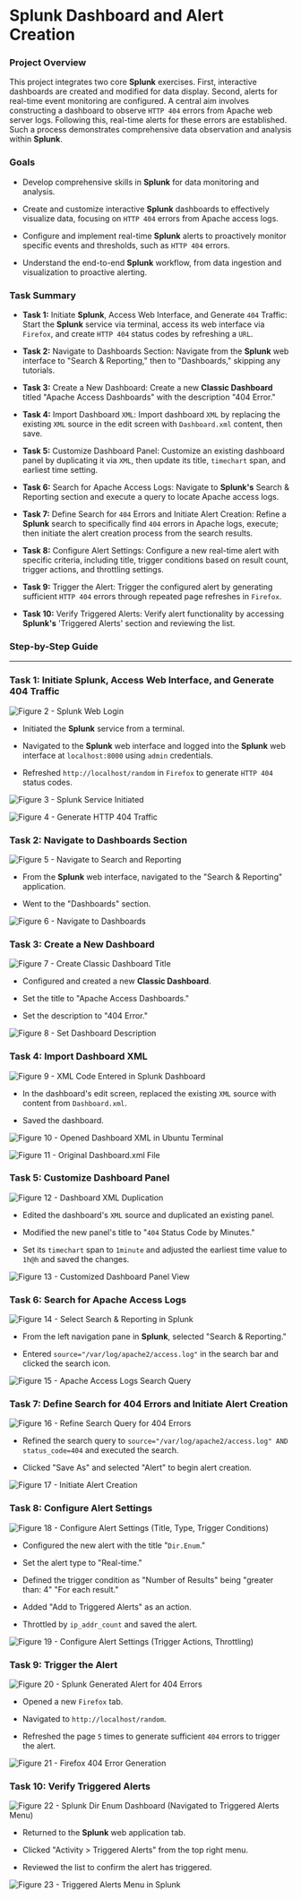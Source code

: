 # Splunk Dashboard and Alert Creation

### Project Overview

This project integrates two core **Splunk** exercises. First, interactive dashboards are created and modified for data display. Second, alerts for real-time event monitoring are configured. A central aim involves constructing a dashboard to observe `HTTP 404` errors from Apache web server logs. Following this, real-time alerts for these errors are established. Such a process demonstrates comprehensive data observation and analysis within **Splunk**.

### Goals

* Develop comprehensive skills in **Splunk** for data monitoring and analysis.

* Create and customize interactive **Splunk** dashboards to effectively visualize data, focusing on `HTTP 404` errors from Apache access logs.

* Configure and implement real-time **Splunk** alerts to proactively monitor specific events and thresholds, such as `HTTP 404` errors.

* Understand the end-to-end **Splunk** workflow, from data ingestion and visualization to proactive alerting.

### Task Summary

* **Task 1:** Initiate **Splunk**, Access Web Interface, and Generate `404` Traffic: Start the **Splunk** service via terminal, access its web interface via `Firefox`, and create `HTTP 404` status codes by refreshing a `URL`.

* **Task 2:** Navigate to Dashboards Section: Navigate from the **Splunk** web interface to "Search & Reporting," then to "Dashboards," skipping any tutorials.

* **Task 3:** Create a New Dashboard: Create a new **Classic Dashboard** titled "Apache Access Dashboards" with the description "404 Error."

* **Task 4:** Import Dashboard `XML`: Import dashboard `XML` by replacing the existing `XML` source in the edit screen with `Dashboard.xml` content, then save.

* **Task 5:** Customize Dashboard Panel: Customize an existing dashboard panel by duplicating it via `XML`, then update its title, `timechart` span, and earliest time setting.

* **Task 6:** Search for Apache Access Logs: Navigate to **Splunk's** Search & Reporting section and execute a query to locate Apache access logs.

* **Task 7:** Define Search for `404` Errors and Initiate Alert Creation: Refine a **Splunk** search to specifically find `404` errors in Apache logs, execute; then initiate the alert creation process from the search results.

* **Task 8:** Configure Alert Settings: Configure a new real-time alert with specific criteria, including title, trigger conditions based on result count, trigger actions, and throttling settings.

* **Task 9:** Trigger the Alert: Trigger the configured alert by generating sufficient `HTTP 404` errors through repeated page refreshes in `Firefox`.

* **Task 10:** Verify Triggered Alerts: Verify alert functionality by accessing **Splunk's** 'Triggered Alerts' section and reviewing the list.

### Step-by-Step Guide

---

### Task 1: Initiate Splunk, Access Web Interface, and Generate 404 Traffic

![Figure 2 - Splunk Web Login](https://github.com/iagsalazar1-cs/Cybersecurity-Incident-Response/blob/main/05-Splunk-Dashboard-Alert-Creation/images/Figure02_Splunk_Web_Login.png)

* Initiated the **Splunk** service from a terminal.

* Navigated to the **Splunk** web interface and logged into the **Splunk** web interface at `localhost:8000` using `admin` credentials.

* Refreshed `http://localhost/random` in `Firefox` to generate `HTTP 404` status codes.

![Figure 3 - Splunk Service Initiated](https://github.com/iagsalazar1-cs/Cybersecurity-Incident-Response/blob/main/05-Splunk-Dashboard-Alert-Creation/images/Figure03_Splunk_Service_Initiated.png)

![Figure 4 - Generate HTTP 404 Traffic](https://github.com/iagsalazar1-cs/Cybersecurity-Incident-Response/blob/main/05-Splunk-Dashboard-Alert-Creation/images/Figure04_Generate_HTTP_404_Traffic.png)

### Task 2: Navigate to Dashboards Section

![Figure 5 - Navigate to Search and Reporting](https://github.com/iagsalazar1-cs/Cybersecurity-Incident-Response/blob/main/05-Splunk-Dashboard-Alert-Creation/images/Figure05_Navigate_Search_and_Reporting.png)

* From the **Splunk** web interface, navigated to the "Search & Reporting" application.

* Went to the "Dashboards" section.

![Figure 6 - Navigate to Dashboards](https://github.com/iagsalazar1-cs/Cybersecurity-Incident-Response/blob/main/05-Splunk-Dashboard-Alert-Creation/images/Figure06_Navigate_Dashboards.png)

### Task 3: Create a New Dashboard

![Figure 7 - Create Classic Dashboard Title](https://github.com/iagsalazar1-cs/Cybersecurity-Incident-Response/blob/main/05-Splunk-Dashboard-Alert-Creation/images/Figure07_Create_Classic_Dashboard_Title.png)

* Configured and created a new **Classic Dashboard**.

* Set the title to "Apache Access Dashboards."

* Set the description to "404 Error."

![Figure 8 - Set Dashboard Description](https://github.com/iagsalazar1-cs/Cybersecurity-Incident-Response/blob/main/05-Splunk-Dashboard-Alert-Creation/images/Figure08_Set_Dashboard_Description.png)

### Task 4: Import Dashboard XML

![Figure 9 - XML Code Entered in Splunk Dashboard](https://github.com/iagsalazar1-cs/Cybersecurity-Incident-Response/blob/main/05-Splunk-Dashboard-Alert-Creation/images/Figure09_XML_Code_Entered_Splunk_Dashboard.png)

* In the dashboard's edit screen, replaced the existing `XML` source with content from `Dashboard.xml`.

* Saved the dashboard.

![Figure 10 - Opened Dashboard XML in Ubuntu Terminal](https://github.com/iagsalazar1-cs/Cybersecurity-Incident-Response/blob/main/05-Splunk-Dashboard-Alert-Creation/images/Figure10_Opened_Dashboard_XML_Ubuntu_Terminal.png)

![Figure 11 - Original Dashboard.xml File](https://github.com/iagsalazar1-cs/Cybersecurity-Incident-Response/blob/main/05-Splunk-Dashboard-Alert-Creation/images/Figure11_Original_Dashboard_XML_File.png)

### Task 5: Customize Dashboard Panel

![Figure 12 - Dashboard XML Duplication](https://github.com/iagsalazar1-cs/Cybersecurity-Incident-Response/blob/main/05-Splunk-Dashboard-Alert-Creation/images/Figure12_Dashboard_XML_Duplication.png)

* Edited the dashboard's `XML` source and duplicated an existing panel.

* Modified the new panel's title to "`404` Status Code by Minutes."

* Set its `timechart` span to `1minute` and adjusted the earliest time value to `1h@h` and saved the changes.

![Figure 13 - Customized Dashboard Panel View](https://github.com/iagsalazar1-cs/Cybersecurity-Incident-Response/blob/main/05-Splunk-Dashboard-Alert-Creation/images/Figure13_Customized_Dashboard_Panel_View.png)

### Task 6: Search for Apache Access Logs

![Figure 14 - Select Search & Reporting in Splunk](https://github.com/iagsalazar1-cs/Cybersecurity-Incident-Response/blob/main/05-Splunk-Dashboard-Alert-Creation/images/Figure14_Select_Search_and_Reporting.png)

* From the left navigation pane in **Splunk**, selected "Search & Reporting."

* Entered `source="/var/log/apache2/access.log"` in the search bar and clicked the search icon.

![Figure 15 - Apache Access Logs Search Query](https://github.com/iagsalazar1-cs/Cybersecurity-Incident-Response/blob/main/05-Splunk-Dashboard-Alert-Creation/images/Figure15_Apache_Access_Logs_Search_Query.png)

### Task 7: Define Search for 404 Errors and Initiate Alert Creation

![Figure 16 - Refine Search Query for 404 Errors](https://github.com/iagsalazar1-cs/Cybersecurity-Incident-Response/blob/main/05-Splunk-Dashboard-Alert-Creation/images/Figure16_Refine_Search_Query_404_Errors.png)

* Refined the search query to `source="/var/log/apache2/access.log" AND status_code=404` and executed the search.

* Clicked "Save As" and selected "Alert" to begin alert creation.

![Figure 17 - Initiate Alert Creation](https://github.com/iagsalazar1-cs/Cybersecurity-Incident-Response/blob/main/05-Splunk-Dashboard-Alert-Creation/images/Figure17_Initiate_Alert_Creation.png)

### Task 8: Configure Alert Settings

![Figure 18 - Configure Alert Settings (Title, Type, Trigger Conditions)](https://github.com/iagsalazar1-cs/Cybersecurity-Incident-Response/blob/main/05-Splunk-Dashboard-Alert-Creation/images/Figure18_Configure_Alert_Settings_Part1.png)

* Configured the new alert with the title "`Dir.Enum`."

* Set the alert type to "Real-time."

* Defined the trigger condition as "Number of Results" being "greater than: 4" "For each result."

* Added "Add to Triggered Alerts" as an action.

* Throttled by `ip_addr_count` and saved the alert.

![Figure 19 - Configure Alert Settings (Trigger Actions, Throttling)](https://github.com/iagsalazar1-cs/Cybersecurity-Incident-Response/blob/main/05-Splunk-Dashboard-Alert-Creation/images/Figure19_Configure_Alert_Settings_Part2.png)

### Task 9: Trigger the Alert

![Figure 20 - Splunk Generated Alert for 404 Errors](https://github.com/iagsalazar1-cs/Cybersecurity-Incident-Response/blob/main/05-Splunk-Dashboard-Alert-Creation/images/Figure20_Splunk_Generated_Alert_404_Errors.png)

* Opened a new `Firefox` tab.

* Navigated to `http://localhost/random`.

* Refreshed the page `5` times to generate sufficient `404` errors to trigger the alert.

![Figure 21 - Firefox 404 Error Generation](https://github.com/iagsalazar1-cs/Cybersecurity-Incident-Response/blob/main/05-Splunk-Dashboard-Alert-Creation/images/Figure21_Firefox_404_Error_Generation.png)

### Task 10: Verify Triggered Alerts

![Figure 22 - Splunk Dir Enum Dashboard (Navigated to Triggered Alerts Menu)](https://github.com/iagsalazar1-cs/Cybersecurity-Incident-Response/blob/main/05-Splunk-Dashboard-Alert-Creation/images/Figure22_Splunk_Dir_Enum_Dashboard_Navigated_Triggered_Alerts.png)

* Returned to the **Splunk** web application tab.

* Clicked "Activity > Triggered Alerts" from the top right menu.

* Reviewed the list to confirm the alert has triggered.

![Figure 23 - Triggered Alerts Menu in Splunk](https://github.com/iagsalazar1-cs/Cybersecurity-Incident-Response/blob/main/05-Splunk-Dashboard-Alert-Creation/images/Figure23_Triggered_Alerts_Menu_Splunk.png)

